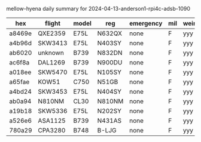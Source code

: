 mellow-hyena daily summary for 2024-04-13-anderson1-rpi4c-adsb-1090

|hex|flight|model|reg|emergency|mil|weirdo|
|--|--|--|--|--|--|--|
|a8469e|QXE2359|E75L|N632QX|none|F|yyy|
|a4b96d|SKW3413|E75L|N403SY|none|F|yyy|
|ab6020|unknown|B739|N832DN|none|F|yyy|
|ac6f8a|DAL1269|B739|N900DU|none|F|yyy|
|a018ee|SKW5470|E75L|N105SY|none|F|yyy|
|a65fae|KOW51|C750|N51GB|none|F|yyy|
|a4bd24|SKW3453|E75L|N404SY|none|F|yyy|
|ab0a94|N810NM|CL30|N810NM|none|F|yyy|
|a19b18|SKW5336|E75L|N202SY|none|F|yyy|
|a526e6|ASA1125|B739|N431AS|none|F|yyy|
|780a29|CPA3280|B748|B-LJG|none|F|yyy|
